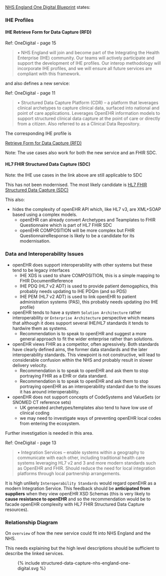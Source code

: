 [NHS England One Digital Blueprint](https://nhs.sharepoint.com/:w:/r/sites/msteams_a64122/Shared%20Documents/General/Publications/2024-01%20NHS%20England%20One%20Digital%20Blueprint.docx?d=w9b978d383a5b40d68c17c4f9af71c657&csf=1&web=1&e=e9oVwY) states:

### IHE Profiles


#### IHE Retrieve Form for Data Capture (RFD)

Ref: OneDigital - page 15
 
> •	NHS England will join and become part of the Integrating the Health Enterprise (IHE) community.  Our teams will actively participate and support the development of IHE profiles.  Our interop methodology will incorporate IHE profiles, and we will ensure all future services are compliant with this framework.

and also defines a new service:

Ref: OneDigital - page 11

> •	Structured Data Capture Platform (CDR) – a platform that leverages clinical archetypes to capture clinical data, surfaced into national and point of care applications.  Leverages OpenEHR information models to support structured clinical data capture at the point of care or directly from a citizen. Also referred to as a Clinical Data Repository.

The corresponding IHE profile is

[Retrieve Form for Data Capture (RFD)](https://profiles.ihe.net/ITI/TF/Volume1/ch-17.html)

Note: The use cases also work for both the new service and an FHIR SDC. 

#### HL7 FHIR Structured Data Capture (SDC)

Note: the IHE use cases in the link above are still applicable to SDC

This has not been modernised. The most likely candidate is [HL7 FHIR Structured Data Capture (SDC)](https://build.fhir.org/ig/HL7/sdc/)

This also:

- hides the complexity of openEHR API which, like HL7 v3, are XML+SOAP based using a complex models. 
  - openEHR can already convert Archetypes and Teamplates to FHIR Questionnaire which is part of HL7 FHIR SDC
  - openEHR COMPOSITION will be more complex but FHIR QuestionnaireResponse is likely to be a candidate for its modernisation.

### Data and Interoperability Issues 

- openEHR does support interoperability with other systems but these tend to be legacy interfaces
  - IHE XDS is used to share COMPOSITION, this is a simple mapping to FHIR DocumentReference
  - IHE PDQ (HL7 v2 ADT) is used to provide patient demogaphics, this probably needs updating to IHE PDQm (and so PDS)
  - IHE PEM (HL7 v2 ADT) is used to link openEHR to patient administration systems (PAS), this probably needs updating (no IHE profile)
- openEHR tends to have a system `Solution Architecture` rather interoperability or `Enterprise Architecture` perspective which means that although it does support several IHE/HL7 standards it tends to hardwire them as systems.
  - Recommendation is to speak to openEHR and suggest a more general approach to fit the wider enterprise rather than solutions.
- openEHR views FHIR as a competitor, often agressively. Both standards have clearly defined aims, the former data standards and the later interoperability standards. This viewpoint is not constructive, will lead to considerable confusion within the NHS and probably result in slower delivery velocity.
  - Recommendation is to speak to openEHR and ask them to stop portraying FHIR as a EHR or data standard.
  - Recommendation is to speak to openEHR and ask them to stop portraying openEHR as an interoperability standard due to the issues it has around interoperability.
- openEHR does not support concepts of CodeSystems and ValueSets (or SNOMED CT reference sets)
  - UK generated archetypes/templates also tend to have low use of clinical coding
  - we may need to investigate ways of preventing openEHR local codes from entering the ecosystem.

Further investigation is needed in this area. 

Ref: OneDigital - page 13

> •	Integration Services – enable systems within a geography to communicate with each other, including traditional health care systems leveraging HL7 v2 and 3 and more modern standards such as OpenEHR and FHIR.  Should reduce the need for local integration platforms through local partnership arrangements.

It is high unlikely `Interoperability Standards` would regard openEHR as a modern Integration Service. This feedback should be **anticipated from suppliers** when they view openEHR XSD Schemas (this is very likely to **cause resistance to openEHR** and so the recommendation would be to facade openEHR complexity with HL7 FHIR Structured Data Capture resources).

### Relationship Diagram

On `overview` of how the new service could fit into NHS England and the NHS.

This needs explaining but the high level descriptions should be sufficient to describe the linked services.

<figure>{% include structured-data-capture-nhs-england-one-digital.svg %}</figure>
<br clear="all"/>
